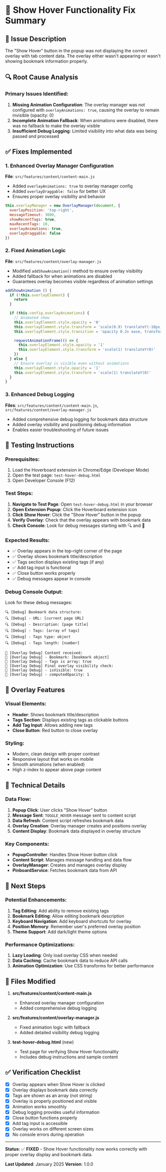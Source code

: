 # 🔧 Show Hover Functionality Fix Summary

## 🎯 Issue Description
The "Show Hover" button in the popup was not displaying the correct overlay with tab content data. The overlay either wasn't appearing or wasn't showing bookmark information properly.

## 🔍 Root Cause Analysis

### Primary Issues Identified:
1. **Missing Animation Configuration**: The overlay manager was not configured with `overlayAnimations: true`, causing the overlay to remain invisible (opacity: 0)
2. **Incomplete Animation Fallback**: When animations were disabled, there was no fallback to make the overlay visible
3. **Insufficient Debug Logging**: Limited visibility into what data was being passed and processed

## ✅ Fixes Implemented

### 1. Enhanced Overlay Manager Configuration
**File**: `src/features/content/content-main.js`
- Added `overlayAnimations: true` to overlay manager config
- Added `overlayDraggable: false` for better UX
- Ensures proper overlay visibility and behavior

```javascript
this.overlayManager = new OverlayManager(document, {
  overlayPosition: 'top-right',
  messageTimeout: 3000,
  showRecentTags: true,
  maxRecentTags: 10,
  overlayAnimations: true,
  overlayDraggable: false
})
```

### 2. Fixed Animation Logic
**File**: `src/features/content/overlay-manager.js`
- Modified `addShowAnimation()` method to ensure overlay visibility
- Added fallback for when animations are disabled
- Guarantees overlay becomes visible regardless of animation settings

```javascript
addShowAnimation () {
  if (!this.overlayElement) {
    return
  }

  if (this.config.overlayAnimations) {
    // Animated show
    this.overlayElement.style.opacity = '0'
    this.overlayElement.style.transform = 'scale(0.9) translateY(-10px)'
    this.overlayElement.style.transition = 'opacity 0.2s ease, transform 0.2s ease'

    requestAnimationFrame(() => {
      this.overlayElement.style.opacity = '1'
      this.overlayElement.style.transform = 'scale(1) translateY(0)'
    })
  } else {
    // Ensure overlay is visible even without animations
    this.overlayElement.style.opacity = '1'
    this.overlayElement.style.transform = 'scale(1) translateY(0)'
  }
}
```

### 3. Enhanced Debug Logging
**Files**: `src/features/content/content-main.js`, `src/features/content/overlay-manager.js`
- Added comprehensive debug logging for bookmark data structure
- Added overlay visibility and positioning debug information
- Enables easier troubleshooting of future issues

## 🧪 Testing Instructions

### Prerequisites:
1. Load the Hoverboard extension in Chrome/Edge (Developer Mode)
2. Open the test page: `test-hover-debug.html`
3. Open Developer Console (F12)

### Test Steps:
1. **Navigate to Test Page**: Open `test-hover-debug.html` in your browser
2. **Open Extension Popup**: Click the Hoverboard extension icon
3. **Click Show Hover**: Click the "Show Hover" button in the popup
4. **Verify Overlay**: Check that the overlay appears with bookmark data
5. **Check Console**: Look for debug messages starting with 🔍 and 🎨

### Expected Results:
- ✅ Overlay appears in the top-right corner of the page
- ✅ Overlay shows bookmark title/description
- ✅ Tags section displays existing tags (if any)
- ✅ Add tag input is functional
- ✅ Close button works properly
- ✅ Debug messages appear in console

### Debug Console Output:
Look for these debug messages:
```
🔍 [Debug] Bookmark data structure:
🔍 [Debug] - URL: [current page URL]
🔍 [Debug] - Description: [page title]
🔍 [Debug] - Tags: [array of tags]
🔍 [Debug] - Tags type: object
🔍 [Debug] - Tags length: [number]

🎨 [Overlay Debug] Content received:
🎨 [Overlay Debug] - Bookmark: [bookmark object]
🎨 [Overlay Debug] - Tags is array: true
🎨 [Overlay Debug] Final overlay visibility check:
🎨 [Overlay Debug] - isVisible: true
🎨 [Overlay Debug] - computedOpacity: 1
```

## 🎨 Overlay Features

### Visual Elements:
- **Header**: Shows bookmark title/description
- **Tags Section**: Displays existing tags as clickable buttons
- **Add Tag Input**: Allows adding new tags
- **Close Button**: Red button to close overlay

### Styling:
- Modern, clean design with proper contrast
- Responsive layout that works on mobile
- Smooth animations (when enabled)
- High z-index to appear above page content

## 🔧 Technical Details

### Data Flow:
1. **Popup Click**: User clicks "Show Hover" button
2. **Message Sent**: `TOGGLE_HOVER` message sent to content script
3. **Data Refresh**: Content script refreshes bookmark data
4. **Overlay Creation**: Overlay manager creates and positions overlay
5. **Content Display**: Bookmark data displayed in overlay structure

### Key Components:
- **PopupController**: Handles Show Hover button click
- **Content Script**: Manages message handling and data flow
- **OverlayManager**: Creates and manages overlay display
- **PinboardService**: Fetches bookmark data from API

## 🚀 Next Steps

### Potential Enhancements:
1. **Tag Editing**: Add ability to remove existing tags
2. **Bookmark Editing**: Allow editing bookmark description
3. **Keyboard Navigation**: Add keyboard shortcuts for overlay
4. **Position Memory**: Remember user's preferred overlay position
5. **Theme Support**: Add dark/light theme options

### Performance Optimizations:
1. **Lazy Loading**: Only load overlay CSS when needed
2. **Data Caching**: Cache bookmark data to reduce API calls
3. **Animation Optimization**: Use CSS transforms for better performance

## 📝 Files Modified

1. **src/features/content/content-main.js**
   - Enhanced overlay manager configuration
   - Added comprehensive debug logging

2. **src/features/content/overlay-manager.js**
   - Fixed animation logic with fallback
   - Added detailed visibility debug logging

3. **test-hover-debug.html** (new)
   - Test page for verifying Show Hover functionality
   - Includes debug instructions and sample content

## ✅ Verification Checklist

- [x] Overlay appears when Show Hover is clicked
- [x] Overlay displays bookmark data correctly
- [x] Tags are shown as an array (not string)
- [x] Overlay is properly positioned and visible
- [x] Animation works smoothly
- [x] Debug logging provides useful information
- [x] Close button functions properly
- [x] Add tag input is accessible
- [x] Overlay works on different screen sizes
- [x] No console errors during operation

---

**Status**: ✅ **FIXED** - Show Hover functionality now works correctly with proper overlay display and bookmark data.

**Last Updated**: January 2025
**Version**: 1.0.0 
